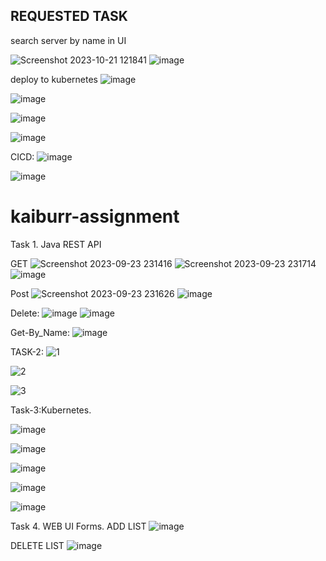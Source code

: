 ## REQUESTED TASK
 search server by name in UI
 
 ![Screenshot 2023-10-21 121841](https://github.com/GouthamReddy7/kaiburr-assignment/assets/103408607/bfec9d29-4752-4982-9d0b-950884ea4bce)
 ![image](https://github.com/GouthamReddy7/kaiburr-assignment/assets/103408607/2ec655ff-3cc1-4eb7-925e-1541b1ed79dc)

deploy to kubernetes
![image](https://github.com/GouthamReddy7/kaiburr-assignment/assets/103408607/75b0e8f6-b388-4a3e-bdbf-d2d6ba29ace8)

![image](https://github.com/GouthamReddy7/kaiburr-assignment/assets/103408607/4aaa186c-2ce3-4424-9841-82c961b5680b)

![image](https://github.com/GouthamReddy7/kaiburr-assignment/assets/103408607/cf5eec39-94f4-44a0-8e33-37d2d8238bf9)

![image](https://github.com/GouthamReddy7/kaiburr-assignment/assets/103408607/c6f3b2a2-742b-43a1-ba58-64b76097412f)

CICD:
![image](https://github.com/GouthamReddy7/kaiburr-assignment/assets/103408607/fff10045-74ec-4d73-8986-235706a628ea)

![image](https://github.com/GouthamReddy7/kaiburr-assignment/assets/103408607/36abee37-1301-4c34-b987-665c3223c94b)




# kaiburr-assignment

Task 1. Java REST API 

GET
![Screenshot 2023-09-23 231416](https://github.com/GouthamReddy7/kaiburr-assignment/assets/103408607/109b7dc4-59fa-463b-8bd8-6bd0a0c08916)
![Screenshot 2023-09-23 231714](https://github.com/GouthamReddy7/kaiburr-assignment/assets/103408607/b6acee33-b60b-4f50-84f2-a00187e8b5de)
![image](https://github.com/GouthamReddy7/kaiburr-assignment/assets/103408607/8dcfd3a3-2504-4fd1-8ef1-a2c74e352002)

Post
![Screenshot 2023-09-23 231626](https://github.com/GouthamReddy7/kaiburr-assignment/assets/103408607/f195a77d-75b8-4077-8d5a-ef7bf6953ca3)
![image](https://github.com/GouthamReddy7/kaiburr-assignment/assets/103408607/5b74c303-5da9-423a-a087-4e149e6087a7)


Delete:
![image](https://github.com/GouthamReddy7/kaiburr-assignment/assets/103408607/9c21f10d-fc31-45e7-890d-7846a86c6b1f)
![image](https://github.com/GouthamReddy7/kaiburr-assignment/assets/103408607/e33698ad-3901-4fc3-ac49-2491064bb12e)


Get-By_Name:
![image](https://github.com/GouthamReddy7/kaiburr-assignment/assets/103408607/7a9c5b28-ef26-4477-a659-acaff29d7183)



TASK-2:
![1](https://github.com/GouthamReddy7/kaiburr-assignment/assets/103408607/2b499358-a3e2-4f6d-aa3c-8a1896fd85c2)

![2](https://github.com/GouthamReddy7/kaiburr-assignment/assets/103408607/dc0f01b4-d896-484a-a06d-7126b7cadacc)

![3](https://github.com/GouthamReddy7/kaiburr-assignment/assets/103408607/5a40c717-9656-4cb6-99b6-e3e664253de2)



Task-3:Kubernetes.

![image](https://github.com/GouthamReddy7/kaiburr-assignment/assets/103408607/f19ca8f0-a6e9-4bcc-803b-fc111d7d5edd)

![image](https://github.com/GouthamReddy7/kaiburr-assignment/assets/103408607/b282bb21-3d65-44c9-b711-25131b0aff3a)

![image](https://github.com/GouthamReddy7/kaiburr-assignment/assets/103408607/868e44fc-42fe-424a-b431-f1bcf9e3a6d7)

![image](https://github.com/GouthamReddy7/kaiburr-assignment/assets/103408607/9d9addb3-3ade-4c76-8814-1f1d5fce29c2)

![image](https://github.com/GouthamReddy7/kaiburr-assignment/assets/103408607/4498e0b3-24bb-4a89-b3b6-4b3ae7b5b8c8)

Task 4. WEB UI Forms.
ADD LIST
![image](https://github.com/GouthamReddy7/kaiburr-assignment/assets/103408607/fb0ab25a-edad-432a-9eae-d6bb6a3fbcca)

DELETE LIST
![image](https://github.com/GouthamReddy7/kaiburr-assignment/assets/103408607/0c617198-c82b-42be-9c55-3ab284201d16)



